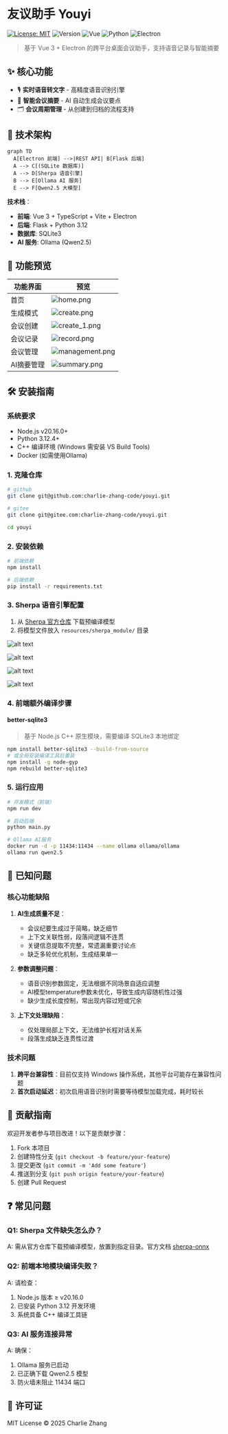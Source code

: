 # 友议助手 Youyi

[![License: MIT](https://img.shields.io/badge/License-MIT-yellow.svg)](./LICENSE)
![Version](https://img.shields.io/badge/version-1.0.0-blue)
![Vue](https://img.shields.io/badge/Vue-3-green)
![Python](https://img.shields.io/badge/Python-3.12-blue)
![Electron](https://img.shields.io/badge/Electron-31-blue)

> 基于 Vue 3 + Electron 的跨平台桌面会议助手，支持语音记录与智能摘要

## ✨ 核心功能

- 🎙️ **实时语音转文字** - 高精度语音识别引擎
- 📝 **智能会议摘要** - AI 自动生成会议要点
- 🗂️ **会议周期管理** - 从创建到归档的流程支持

## 🚀 技术架构

```mermaid
graph TD
  A[Electron 前端] -->|REST API| B[Flask 后端]
  A --> C[(SQLite 数据库)]
  A --> D[Sherpa 语音引擎]
  B --> E[Ollama AI 服务]
  E --> F[Qwen2.5 大模型]
```

**技术栈**：
- **前端**: Vue 3 + TypeScript + Vite + Electron
- **后端**: Flask + Python 3.12
- **数据库**: SQLite3
- **AI 服务**: Ollama (Qwen2.5)

## 📸 功能预览

| 功能界面   | 预览                                   |
| ---------- | -------------------------------------- |
| 首页       | ![home.png](docs/home.png)             |
| 生成模式   | ![create.png](docs/create.png)         |
| 会议创建   | ![create_1.png](docs/create_1.png)     |
| 会议记录   | ![record.png](docs/record.png)         |
| 会议管理   | ![management.png](docs/management.png) |
| AI摘要管理 | ![summary.png](docs/summary.png)       |

## 🛠️ 安装指南

### 系统要求
- Node.js v20.16.0+
- Python 3.12.4+
- C++ 编译环境 (Windows 需安装 VS Build Tools)
- Docker (如需使用Ollama)

### 1. 克隆仓库

```bash
# github
git clone git@github.com:charlie-zhang-code/youyi.git

# gitee
git clone git@gitee.com:charlie-zhang-code/youyi.git

cd youyi
```

### 2. 安装依赖

```bash
# 前端依赖
npm install

# 后端依赖
pip install -r requirements.txt
```

### 3. Sherpa 语音引擎配置

1. 从 [Sherpa 官方仓库](https://k2-fsa.github.io/sherpa/onnx/) 下载预编译模型
2. 将模型文件放入 `resources/sherpa_module/` 目录

![alt text](docs/image01.png)

![alt text](docs/image02.png)

![alt text](docs/image03.png)

![alt text](docs/image04.png)

### 4. 前端额外编译步骤

#### better-sqlite3

> 基于 Node.js C++ 原生模块，需要编译 SQLite3 本地绑定

```bash
npm install better-sqlite3 --build-from-source
# 或全局安装编译工具后重装
npm install -g node-gyp
npm rebuild better-sqlite3
```

### 5. 运行应用

```bash
# 开发模式（前端）
npm run dev

# 启动后端
python main.py

# Ollama AI服务
docker run -d -p 11434:11434 --name ollama ollama/ollama
ollama run qwen2.5
```

## 🐛 已知问题

### 核心功能缺陷

1. **AI生成质量不足**：
   - 会议纪要生成过于简略，缺乏细节
   - 上下文关联性弱，段落间逻辑不连贯
   - 关键信息提取不完整，常遗漏重要讨论点
   - 缺乏多轮优化机制，生成结果单一

2. **参数调整问题**：
   - 语音识别参数固定，无法根据不同场景自适应调整
   - AI模型temperature参数未优化，导致生成内容随机性过强
   - 缺少生成长度控制，常出现内容过短或冗余

3. **上下文处理缺陷**：
   - 仅处理局部上下文，无法维护长程对话关系
   - 段落生成缺乏连贯性过渡

### 技术问题

1. **跨平台兼容性**：目前仅支持 Windows 操作系统，其他平台可能存在兼容性问题
2. **首次启动延迟**：初次启用语音识别时需要等待模型加载完成，耗时较长


## 🤝 贡献指南

欢迎开发者参与项目改进！以下是贡献步骤：

1. Fork 本项目
2. 创建特性分支 (`git checkout -b feature/your-feature`)
3. 提交更改 (`git commit -m 'Add some feature'`)
4. 推送到分支 (`git push origin feature/your-feature`)
5. 创建 Pull Request

## ❓ 常见问题

### Q1: Sherpa 文件缺失怎么办？

A: 需从官方仓库下载预编译模型，放置到指定目录。官方文档 [sherpa-onnx](https://k2-fsa.github.io/sherpa/onnx/)

### Q2: 前端本地模块编译失败？

A: 请检查：
1. Node.js 版本 ≥ v20.16.0
2. 已安装 Python 3.12 开发环境
3. 系统具备 C++ 编译工具链

### Q3: AI 服务连接异常

A: 确保：
1. Ollama 服务已启动
2. 已正确下载 Qwen2.5 模型
3. 防火墙未阻止 11434 端口


## 📜 许可证
MIT License © 2025 Charlie Zhang
